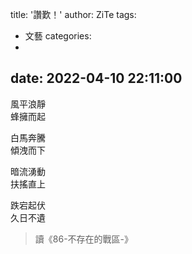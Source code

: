 title: '讚歎！'
author: ZiTe
tags:
  - 文藝
categories:
  - 
date: 2022-04-10 22:11:00
---

風平浪靜  
蜂擁而起  

白馬奔騰  
傾洩而下  

暗流湧動  
扶搖直上  

跌宕起伏  
久日不遺  

> 讀《86-不存在的戰區-》
